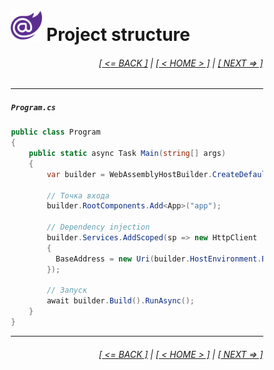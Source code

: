 <div style="width:80%; margin-left:10%;">

# <img src="./images/blazor_logo_transparent.png " width="50" /> Project structure

<div style="text-align:right;">

###### [[ <= BACK ]](03.md) | [[ < HOME > ]](00.md) | [[ NEXT => ]](03.3.md)

</div>

---

##### `Program.cs`

```csharp
public class Program
{
    public static async Task Main(string[] args)
    {
        var builder = WebAssemblyHostBuilder.CreateDefault(args);

        // Точка входа
        builder.RootComponents.Add<App>("app");

        // Dependency injection
        builder.Services.AddScoped(sp => new HttpClient
        {
          BaseAddress = new Uri(builder.HostEnvironment.BaseAddress)
        });

        // Запуск
        await builder.Build().RunAsync();
    }
}
```

---

<div style="text-align:right;">

###### [[ <= BACK ]](03.md) | [[ < HOME > ]](00.md) | [[ NEXT => ]](03.3.md)

</div>

</div>
